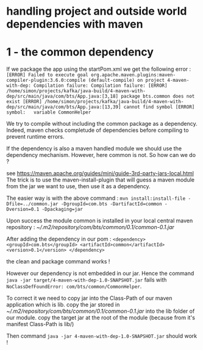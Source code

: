 # handling project and outside world dependencies with maven

# 1 - the common dependency

If we package the app using the startPom.xml we get the following error : 
`[ERROR] Failed to execute goal org.apache.maven.plugins:maven-compiler-plugin:3.6.0:compile (default-compile) on project 4-maven-with-dep: Compilation failure: Compilation failure:
[ERROR] /home/simon/projects/kafka/java-build/4-maven-with-dep/src/main/java/com/bts/App.java:[3,18] package bts.common does not exist
[ERROR] /home/simon/projects/kafka/java-build/4-maven-with-dep/src/main/java/com/bts/App.java:[13,39] cannot find symbol
[ERROR]   symbol:   variable CommonHelper`

We try to compile without including the common package as a dependency. 
Indeed, maven checks completude of dependencies before compiling to prevent runtime errors. 

If the dependency is also a maven handled module we should use the dependency mechanism.
However, here common is not. So how can we do ? 

see https://maven.apache.org/guides/mini/guide-3rd-party-jars-local.html
The trick is to use the maven-install-plugin that will guess a maven module from the jar we want to use, then use it as a dependency. 

The easier way is with the above command : 
`mvn install:install-file -Dfile=../common.jar -DgroupId=com.bts -DartifactId=common -Dversion=0.1 -Dpackaging=jar`

Upon success the module common is installed in your local central maven repository : *~/.m2/repository/com/bts/common/0.1/common-0.1.jar*

After adding the dependency in our pom : 
`<dependency>
<groupId>com.bts</groupId>
<artifactId>common</artifactId>
<version>0.1</version>
</dependency>`

the clean and package command works !

However our dependency is not embedded in our jar. Hence the command `java -jar target/4-maven-with-dep-1.0-SNAPSHOT.jar` 
fails with `NoClassDefFoundError: com/bts/common/CommonHelper`.

To correct it we need to copy jar into the Class-Path of our maven application which is lib. 
copy the jar stored in *~/.m2/repository/com/bts/common/0.1/common-0.1.jar* into the lib folder of our module.
copy the target jar at the root of the module (because from it's manifest Class-Path is lib/)

Then command `java -jar 4-maven-with-dep-1.0-SNAPSHOT.jar` should work ! 

